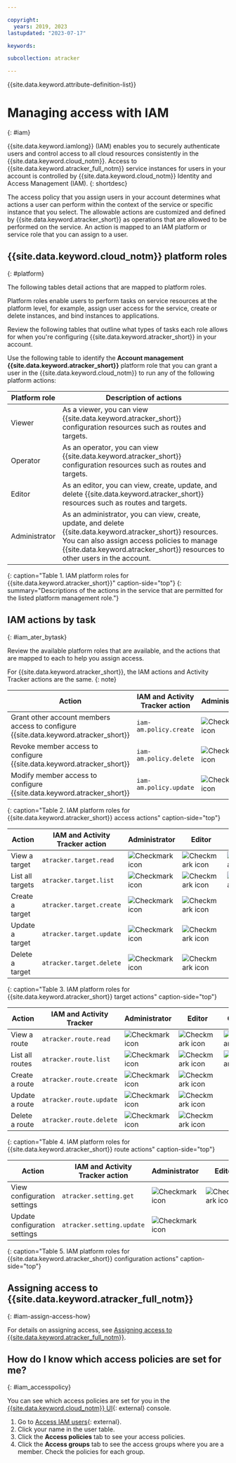 ```yaml
---

copyright:
  years: 2019, 2023
lastupdated: "2023-07-17"

keywords:

subcollection: atracker

---
```


{{site.data.keyword.attribute-definition-list}}


# Managing access with IAM
{: #iam}

{{site.data.keyword.iamlong}} (IAM) enables you to securely authenticate users and control access to all cloud resources consistently in the {{site.data.keyword.cloud_notm}}. Access to {{site.data.keyword.atracker_full_notm}} service instances for users in your account is controlled by {{site.data.keyword.cloud_notm}} Identity and Access Management (IAM).
{: shortdesc}

The access policy that you assign users in your account determines what actions a user can perform within the context of the service or specific instance that you select. The allowable actions are customized and defined by {{site.data.keyword.atracker_short}} as operations that are allowed to be performed on the service. An action is mapped to an IAM platform or service role that you can assign to a user.


## {{site.data.keyword.cloud_notm}} platform roles
{: #platform}

The following tables detail actions that are mapped to platform roles.

Platform roles enable users to perform tasks on service resources at the platform level, for example, assign user access for the service, create or delete instances, and bind instances to applications.

Review the following tables that outline what types of tasks each role allows for when you're configuring {{site.data.keyword.atracker_short}} in your account.

Use the following table to identify the **Account management** **{{site.data.keyword.atracker_short}}** platform role that you can grant a user in the {{site.data.keyword.cloud_notm}} to run any of the following platform actions:

| Platform role            | Description of actions |
|--------------------------|------------------------|
| Viewer                   | As a viewer, you can view {{site.data.keyword.atracker_short}} configuration resources such as routes and targets. |
| Operator                 | As an operator, you can view {{site.data.keyword.atracker_short}} configuration resources such as routes and targets. |
| Editor                   | As an editor, you can view, create, update, and delete {{site.data.keyword.atracker_short}} resources such as routes and targets. |
| Administrator            | As an administrator, you can view, create, update, and delete {{site.data.keyword.atracker_short}} resources. You can also assign access policies to manage {{site.data.keyword.atracker_short}} resources to other users in the account. |
{: caption="Table 1. IAM platform roles for {{site.data.keyword.atracker_short}}" caption-side="top"}
{: summary="Descriptions of the actions in the service that are permitted for the listed platform management role."}


## IAM actions by task
{: #iam_ater_bytask}

Review the available platform roles that are available, and the actions that are mapped to each to help you assign access.

For {{site.data.keyword.atracker_short}}, the IAM actions and Activity Tracker actions are the same.
{: note}


| Action | IAM and Activity Tracker action | Administrator | Editor | Operator | Viewer |
|--------|------------|---------------|--------|-----------|--------|
| Grant other account members access to configure {{site.data.keyword.atracker_short}} | `iam-am.policy.create` |![Checkmark icon](../../icons/checkmark-icon.svg) | | | |
| Revoke member access to configure {{site.data.keyword.atracker_short}} | `iam-am.policy.delete` | ![Checkmark icon](../../icons/checkmark-icon.svg) | | | |
| Modify member access to configure {{site.data.keyword.atracker_short}}  | `iam-am.policy.update` | ![Checkmark icon](../../icons/checkmark-icon.svg) | | | |
{: caption="Table 2. IAM platform roles for {{site.data.keyword.atracker_short}} access actions" caption-side="top"}


| Action | IAM and Activity Tracker action | Administrator | Editor | Operator | Viewer |
|--------|------------|---------------|--------|-----------|--------|
| View a target      | `atracker.target.read` |![Checkmark icon](../../icons/checkmark-icon.svg) |![Checkmark icon](../../icons/checkmark-icon.svg) |![Checkmark icon](../../icons/checkmark-icon.svg) |![Checkmark icon](../../icons/checkmark-icon.svg) |
| List all targets   | `atracker.target.list` |![Checkmark icon](../../icons/checkmark-icon.svg) |![Checkmark icon](../../icons/checkmark-icon.svg) |![Checkmark icon](../../icons/checkmark-icon.svg) |![Checkmark icon](../../icons/checkmark-icon.svg) |
| Create a target    | `atracker.target.create` |![Checkmark icon](../../icons/checkmark-icon.svg) |![Checkmark icon](../../icons/checkmark-icon.svg) | | |
| Update a target    | `atracker.target.update` |![Checkmark icon](../../icons/checkmark-icon.svg) |![Checkmark icon](../../icons/checkmark-icon.svg) | | |
| Delete a target    | `atracker.target.delete` |![Checkmark icon](../../icons/checkmark-icon.svg) |![Checkmark icon](../../icons/checkmark-icon.svg) | | |
{: caption="Table 3. IAM platform roles for {{site.data.keyword.atracker_short}} target actions" caption-side="top"}

| Action | IAM and Activity Tracker | Administrator | Editor | Operator | Viewer |
|--------|------------|---------------|--------|-----------|--------|
| View a route | `atracker.route.read` |![Checkmark icon](../../icons/checkmark-icon.svg) |![Checkmark icon](../../icons/checkmark-icon.svg) |![Checkmark icon](../../icons/checkmark-icon.svg) |![Checkmark icon](../../icons/checkmark-icon.svg) |
| List all routes | `atracker.route.list` |![Checkmark icon](../../icons/checkmark-icon.svg) |![Checkmark icon](../../icons/checkmark-icon.svg) |![Checkmark icon](../../icons/checkmark-icon.svg) |![Checkmark icon](../../icons/checkmark-icon.svg) |
| Create a route | `atracker.route.create` |![Checkmark icon](../../icons/checkmark-icon.svg) |![Checkmark icon](../../icons/checkmark-icon.svg) | | |
| Update a route | `atracker.route.update` |![Checkmark icon](../../icons/checkmark-icon.svg) |![Checkmark icon](../../icons/checkmark-icon.svg) | | |
| Delete a route | `atracker.route.delete` |![Checkmark icon](../../icons/checkmark-icon.svg) |![Checkmark icon](../../icons/checkmark-icon.svg) | | |
{: caption="Table 4. IAM platform roles for {{site.data.keyword.atracker_short}} route actions" caption-side="top"}


| Action | IAM and Activity Tracker action | Administrator | Editor | Operator | Viewer |
|--------|------------|---------------|--------|-----------|--------|
| View configuration settings  | `atracker.setting.get` | ![Checkmark icon](../../icons/checkmark-icon.svg) | ![Checkmark icon](../../icons/checkmark-icon.svg) | ![Checkmark icon](../../icons/checkmark-icon.svg) | ![Checkmark icon](../../icons/checkmark-icon.svg) |
| Update configuration settings | `atracker.setting.update` | ![Checkmark icon](../../icons/checkmark-icon.svg) | | | |
{: caption="Table 5. IAM platform roles for {{site.data.keyword.atracker_short}} configuration actions" caption-side="top"}

## Assigning access to {{site.data.keyword.atracker_full_notm}}
{: #iam-assign-access-how}

For details on assigning access, see [Assigning access to {{site.data.keyword.atracker_full_notm}}](docs/atracker?topic=atracker-iam-assign-access).

## How do I know which access policies are set for me?
{: #iam_accesspolicy}

You can see which access policies are set for you in the [{{site.data.keyword.cloud_notm}} UI](https://cloud.ibm.com/){: external} console.

1. Go to [Access IAM users](https://cloud.ibm.com/iam/users){: external}.
2. Click your name in the user table.
3. Click the **Access policies** tab to see your access policies.
4. Click the **Access groups** tab to see the access groups where you are a member. Check the policies for each group.

